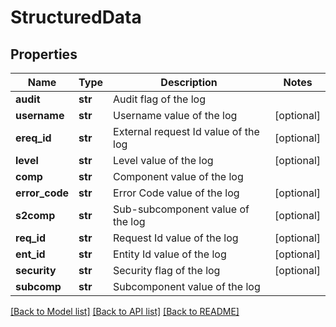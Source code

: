 # StructuredData

## Properties
Name | Type | Description | Notes
------------ | ------------- | ------------- | -------------
**audit** | **str** | Audit flag of the log | 
**username** | **str** | Username value of the log | [optional] 
**ereq_id** | **str** | External request Id value of the log | [optional] 
**level** | **str** | Level value of the log | [optional] 
**comp** | **str** | Component value of the log | 
**error_code** | **str** | Error Code value of the log | [optional] 
**s2comp** | **str** | Sub-subcomponent value of the log | [optional] 
**req_id** | **str** | Request Id value of the log | [optional] 
**ent_id** | **str** | Entity Id value of the log | [optional] 
**security** | **str** | Security flag of the log | [optional] 
**subcomp** | **str** | Subcomponent value of the log | 

[[Back to Model list]](../README.md#documentation-for-models) [[Back to API list]](../README.md#documentation-for-api-endpoints) [[Back to README]](../README.md)

